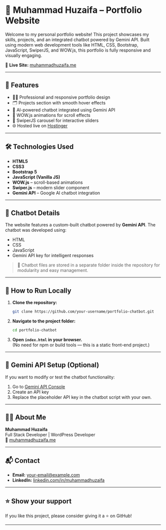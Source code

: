 # 💼 Muhammad Huzaifa – Portfolio Website

Welcome to my personal portfolio website! This project showcases my skills, projects, and an integrated chatbot powered by Gemini API. Built using modern web development tools like HTML, CSS, Bootstrap, JavaScript, SwiperJS, and WOW.js, this portfolio is fully responsive and visually engaging.

🔗 **Live Site:** [muhammadhuzaifa.me](https://muhammadhuzaifa.me)

---

## 📌 Features

- 🧑‍💻 Professional and responsive portfolio design  
- 🗂️ Projects section with smooth hover effects  
- 🤖 AI-powered chatbot integrated using Gemini API  
- 🎯 WOW.js animations for scroll effects  
- 🔁 SwiperJS carousel for interactive sliders  
- 🌐 Hosted live on [Hostinger](https://www.hostinger.com/)

---

## 🛠️ Technologies Used

- **HTML5**
- **CSS3**
- **Bootstrap 5**
- **JavaScript (Vanilla JS)**
- **WOW.js** – scroll-based animations
- **Swiper.js** – modern slider component
- **Gemini API** – Google AI chatbot integration

---

## 🤖 Chatbot Details

The website features a custom-built chatbot powered by **Gemini API**. The chatbot was developed using:

- HTML
- CSS
- JavaScript
- Gemini API key for intelligent responses

> 📁 Chatbot files are stored in a separate folder inside the repository for modularity and easy management.

---

## 🚀 How to Run Locally

1. **Clone the repository:**

   ```bash
   git clone https://github.com/your-username/portfolio-chatbot.git
   ```

2. **Navigate to the project folder:**

   ```bash
   cd portfolio-chatbot
   ```

3. **Open `index.html` in your browser.**  
   (No need for npm or build tools — this is a static front-end project.)

---

## 🧠 Gemini API Setup (Optional)

If you want to modify or test the chatbot functionality:

1. Go to [Gemini API Console](https://aistudio.google.com/app/apikey)
2. Create an API key
3. Replace the placeholder API key in the chatbot script with your own.

---

## 🙋‍♂️ About Me

**Muhammad Huzaifa**  
Full Stack Developer | WordPress Developer  
🔗 [muhammadhuzaifa.me](https://muhammadhuzaifa.me)

---

## 📬 Contact

- **Email:** your-email@example.com  
- **LinkedIn:** [linkedin.com/in/muhammadhuzaifa](https://www.linkedin.com/in/huzaifa-dev)

---

## ⭐️ Show your support

If you like this project, please consider giving it a ⭐️ on GitHub!

---

